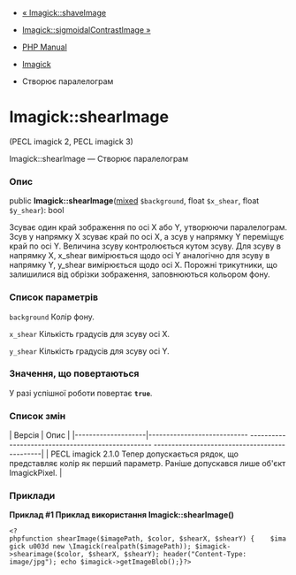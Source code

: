 - [« Imagick::shaveImage](imagick.shaveimage.md)
- [Imagick::sigmoidalContrastImage
»](imagick.sigmoidalcontrastimage.md)

- [PHP Manual](index.md)
- [Imagick](class.imagick.md)
- Створює паралелограм

# Imagick::shearImage

(PECL imagick 2, PECL imagick 3)

Imagick::shearImage — Створює паралелограм

### Опис

public
**Imagick::shearImage**([mixed](language.types.declarations.md#language.types.declarations.mixed)
`$background`, float `$x_shear`, float `$y_shear`): bool

Зсуває один край зображення по осі X або Y, утворюючи паралелограм.
Зсув у напрямку X зсуває край по осі X, а зсув у напрямку Y
переміщує край по осі Y. Величина зсуву контролюється кутом зсуву.
Для зсуву в напрямку X, x_shear вимірюється щодо осі Y
аналогічно для зсуву в напрямку Y, y_shear вимірюється щодо
осі X. Порожні трикутники, що залишилися від обрізки зображення,
заповнюються кольором фону.

### Список параметрів

`background`
Колір фону.

`x_shear`
Кількість градусів для зсуву осі X.

`y_shear`
Кількість градусів для зсуву осі Y.

### Значення, що повертаються

У разі успішної роботи повертає **`true`**.

### Список змін

| Версія | Опис |
|--------------------|---------------------------- -------------------------------------------------- ----------------------------------------------|
| PECL imagick 2.1.0 Тепер допускається рядок, що представляє колір як перший параметр. Раніше допускався лише об'єкт ImagickPixel. |

### Приклади

**Приклад #1 Приклад використання **Imagick::shearImage()****

` <?phpfunction shearImage($imagePath, $color, $shearX, $shearY) {    $imagick u003d new \Imagick(realpath($imagePath)); $imagick->shearimage($color, $shearX, $shearY); header("Content-Type: image/jpg"); echo $imagick->getImageBlob();}?> `
